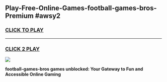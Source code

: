 
## Play-Free-Online-Games-football-games-bros-Premium #awsy2
<h3>
<a href="https://premium.freeplayer.one?title=football-games-bros&ref=8M">CLICK TO PLAY</a></h3>
<hr>

<h3>
<a href="https://premium.freeplayer.one?title=football-games-bros&ref=8M">CLICK 2 PLAY</a>
  
</h3>

<a href="https://premium.freeplayer.one?title=football-games-bros&ref=8M"><img src="https://clearcache.store/games.png"></a>


**football-games-bros games unblocked: Your Gateway to Fun and Accessible Online Gaming**
